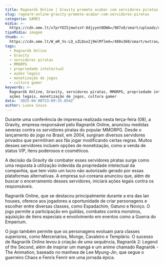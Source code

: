 ```yaml
---
title: Ragnarök Online | Gravity promete acabar com servidores piratas
slug: ragnark-online-gravity-promete-acabar-com-servidores-piratas
categoria: GAMES
midia: >-
  https://cdn.ome.lt/x7prYOI5jmwtsxY-8djyyet0DWA=/987x0/smart/uploads/conteudo/fotos/Design_sem_nome_-_2025-04-08T194946.417.png
tipoMidia: imagem
thumb: >-
  https://cdn.ome.lt/W_mR_Vs-LQ_sZLQso2j9mlMflm4=/480x360/smart/extras/conteudos/Design_sem_nome_-_2025-04-08T194946.417.png
tags:
  - Ragnarök Online
  - Gravity
  - servidores piratas
  - MMORPG
  - propriedade intelectual
  - ações legais
  - monetização de jogos
  - cultura gamer
keywords: >-
  Ragnarök Online, Gravity, servidores piratas, MMORPG, propriedade intelectual,
  ações legais, monetização de jogos, cultura gamer
data: '2025-04-08T23:09:35.854Z'
author: Luana Souza
---
```


Durante uma conferência de imprensa realizada nesta terça-feira (08), a Gravity, empresa responsável pelo Ragnarök Online, anunciou medidas severas contra os servidores piratas do popular MMORPG. Desde o lançamento do jogo no Brasil, em 2004, surgiram diversos servidores privados que permitiram aos fãs jogar modificando certas regras. Muitos desses servidores incluem opções de monetização, como a venda de status VIP, itens poderosos e cosméticos.

A decisão da Gravity de combater esses servidores piratas surge como uma resposta à utilização indevida da propriedade intelectual da companhia, que tem visto um lucro não autorizado gerado por essas plataformas alternativas. A empresa sul-coreana anunciou que, além de buscar o encerramento desses servidores, iniciará ações legais contra os responsáveis.

Ragnarök Online, que se destacou principalmente durante a era das lan houses, oferece aos jogadores a oportunidade de criar personagens e escolher entre diversas classes, como Espadachim, Gatuno e Noviço. O jogo permite a participação em guildas, combates contra monstros, aquisição de itens especiais e envolvimento em eventos como a Guerra do Emperium.

O jogo também permite que os personagens evoluam para classes superiores, como Mercenários, Monge, Cavaleiro e Templário. O sucesso de Ragnarök Online levou à criação de uma sequência, Ragnarök 2: Legend of the Second, além de inspirar um mangá e um anime chamado Ragnarök - The Animation, baseado no manhwa de Lee Myung-Jin, que segue o guerreiro Chaos e Fenris Fenrir em uma jornada épica.
